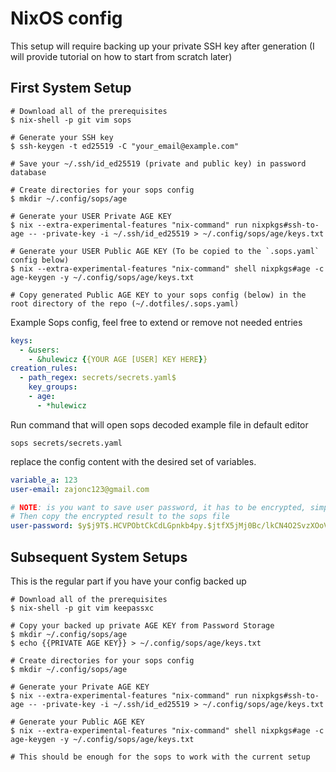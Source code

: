 # NixOS config

This setup will require backing up your private SSH key after generation (I will provide tutorial on how to start from scratch later)

## First System Setup
```shell
# Download all of the prerequisites
$ nix-shell -p git vim sops

# Generate your SSH key
$ ssh-keygen -t ed25519 -C "your_email@example.com"

# Save your ~/.ssh/id_ed25519 (private and public key) in password database

# Create directories for your sops config
$ mkdir ~/.config/sops/age

# Generate your USER Private AGE KEY
$ nix --extra-experimental-features "nix-command" run nixpkgs#ssh-to-age -- -private-key -i ~/.ssh/id_ed25519 > ~/.config/sops/age/keys.txt

# Generate your USER Public AGE KEY (To be copied to the `.sops.yaml` config below)
$ nix --extra-experimental-features "nix-command" shell nixpkgs#age -c age-keygen -y ~/.config/sops/age/keys.txt

# Copy generated Public AGE KEY to your sops config (below) in the root directory of the repo (~/.dotfiles/.sops.yaml)
```

Example Sops config, feel free to extend or remove not needed entries
```yaml
keys:
  - &users:
    - &hulewicz {{YOUR AGE [USER] KEY HERE}}
creation_rules:
  - path_regex: secrets/secrets.yaml$
    key_groups:
    - age:
      - *hulewicz
```

Run command that will open sops decoded example file in default editor
```shell
sops secrets/secrets.yaml
```

replace the config content with the desired set of variables.
```yaml
variable_a: 123
user-email: zajonc123@gmail.com

# NOTE: is you want to save user password, it has to be encrypted, simply run: echo zajonc | mkpasswd -s
# Then copy the encrypted result to the sops file
user-password: $y$j9T$.HCVPObtCkCdLGpnkb4py.$jtfX5jMj0Bc/lkCN4O2SvzXOoVvVBZNvW1qBRCIhxk1
```

## Subsequent System Setups
This is the regular part if you have your config backed up
```shell
# Download all of the prerequisites
$ nix-shell -p git vim keepassxc 

# Copy your backed up private AGE KEY from Password Storage
$ mkdir ~/.config/sops/age
$ echo {{PRIVATE AGE KEY}} > ~/.config/sops/age/keys.txt

# Create directories for your sops config
$ mkdir ~/.config/sops/age

# Generate your Private AGE KEY
$ nix --extra-experimental-features "nix-command" run nixpkgs#ssh-to-age -- -private-key -i ~/.ssh/id_ed25519 > ~/.config/sops/age/keys.txt

# Generate your Public AGE KEY
$ nix --extra-experimental-features "nix-command" shell nixpkgs#age -c age-keygen -y ~/.config/sops/age/keys.txt

# This should be enough for the sops to work with the current setup
```
